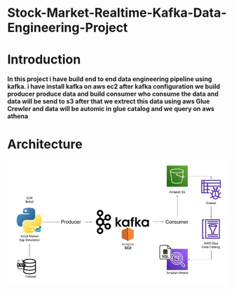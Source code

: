 # Stock-Market-Realtime-Kafka-Data-Engineering-Project
# Introduction
**In this project i have build end to end data engineering pipeline using kafka. i have install kafka on aws ec2 after kafka configuration we build producer produce data
and build consumer who consume the data and data will be send to s3 after that we extrect this data using aws Glue Crewler and data will be automic in glue catalog 
and we query on aws athena**

# Architecture 
![Project Architecture](Architecture.jpg)
